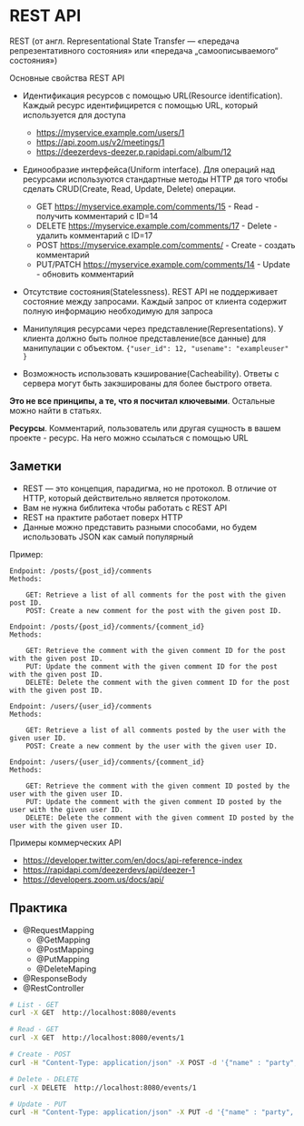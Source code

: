 REST API
========

REST (от англ. Representational State Transfer — «передача репрезентативного состояния» или «передача „самоописываемого“ состояния»)

Основные свойства REST API

- Идентификация ресурсов с помощью URL(Resource identification). Каждый ресурс идентифицирется с помощью URL, который используется для доступа
    - https://myservice.example.com/users/1
    - https://api.zoom.us/v2/meetings/1
    - https://deezerdevs-deezer.p.rapidapi.com/album/12

- Единообразие интерфейса(Uniform interface). Для операций над ресурсами используются стандартные методы HTTP дя того чтобы сделать CRUD(Create, Read, Update, Delete) операции.
    - GET https://myservice.example.com/comments/15 - Read - получить комментарий с ID=14
    - DELETE https://myservice.example.com/comments/17 - Delete - удалить комментарий с ID=17
    - POST https://myservice.example.com/comments/ - Create - создать комментарий
    - PUT/PATCH https://myservice.example.com/comments/14 - Update - обновить комментарий
- Отсутствие состояния(Statelessness). REST API не поддерживает состояние между запросами. Каждый запрос от клиента содержит полную информацию необходимую для запроса

- Манипуляция ресурсами через представление(Representations). У клиента должно быть полное представление(все данные) для манипулации с объектом. ```{"user_id": 12, "usename": "exampleuser" }```
- Возможность использовать кэширование(Cacheability). Ответы с сервера могут быть закэшированы для более быстрого ответа.

**Это не все принципы, а те, что я посчитал ключевыми**. Остальные можно найти в статьях.

**Ресурсы**. Комментарий, пользователь или другая сущность в вашем проекте - ресурс. На него можно ссылаться с помощью URL 

## Заметки

- REST — это концепция, парадигма, но не протокол. В отличие от HTTP, который действительно является протоколом.
- Вам не нужна библитека чтобы работать с REST API
- REST на практите работает поверх HTTP
- Данные можно представить разными способами, но будем использовать JSON как самый популярный

Пример:

```
Endpoint: /posts/{post_id}/comments
Methods:

    GET: Retrieve a list of all comments for the post with the given post ID.
    POST: Create a new comment for the post with the given post ID.

Endpoint: /posts/{post_id}/comments/{comment_id}
Methods:

    GET: Retrieve the comment with the given comment ID for the post with the given post ID.
    PUT: Update the comment with the given comment ID for the post with the given post ID.
    DELETE: Delete the comment with the given comment ID for the post with the given post ID.

Endpoint: /users/{user_id}/comments
Methods:

    GET: Retrieve a list of all comments posted by the user with the given user ID.
    POST: Create a new comment by the user with the given user ID.

Endpoint: /users/{user_id}/comments/{comment_id}
Methods:

    GET: Retrieve the comment with the given comment ID posted by the user with the given user ID.
    PUT: Update the comment with the given comment ID posted by the user with the given user ID.
    DELETE: Delete the comment with the given comment ID posted by the user with the given user ID.
```

Примеры коммерческих API

- https://developer.twitter.com/en/docs/api-reference-index
- https://rapidapi.com/deezerdevs/api/deezer-1
- https://developers.zoom.us/docs/api/

## Практика

- @RequestMapping
    - @GetMapping
    - @PostMapping
    - @PutMapping
    - @DeleteMaping
- @ResponseBody
- @RestController


```sh
# List - GET
curl -X GET  http://localhost:8080/events

# Read - GET
curl -X GET  http://localhost:8080/events/1

# Create - POST
curl -H "Content-Type: application/json" -X POST -d '{"name" : "party", "city": "BAr" }' http://localhost:8080/events

# Delete - DELETE
curl -X DELETE  http://localhost:8080/events/1

# Update - PUT
curl -H "Content-Type: application/json" -X PUT -d '{"name" : "party", "city": "BAr" }' http://localhost:8080/events/1
```

